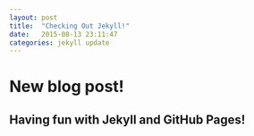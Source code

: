 ```yaml
---
layout: post
title:  "Checking Out Jekyll!"
date:   2015-08-13 23:11:47
categories: jekyll update
---
```


# New blog post!

## Having fun with Jekyll and GitHub Pages!


